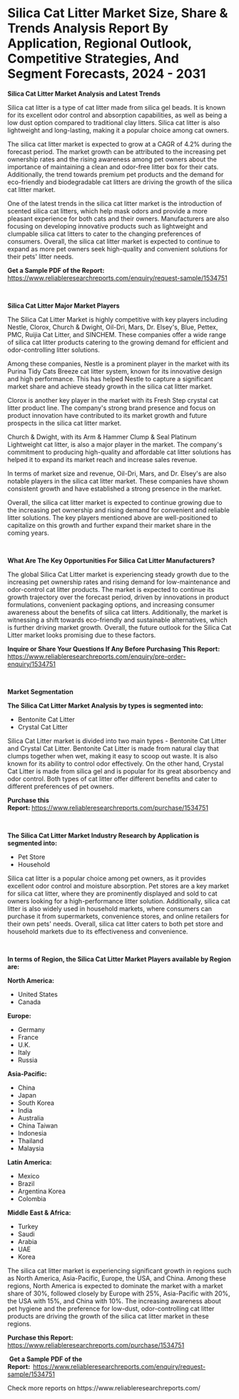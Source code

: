 <p><h1>Silica Cat Litter Market Size, Share & Trends Analysis Report By Application, Regional Outlook, Competitive Strategies, And Segment Forecasts, 2024 - 2031</h1></p><p><strong>Silica Cat Litter Market Analysis and Latest Trends</strong></p>
<p><p>Silica cat litter is a type of cat litter made from silica gel beads. It is known for its excellent odor control and absorption capabilities, as well as being a low dust option compared to traditional clay litters. Silica cat litter is also lightweight and long-lasting, making it a popular choice among cat owners.</p><p>The silica cat litter market is expected to grow at a CAGR of 4.2% during the forecast period. The market growth can be attributed to the increasing pet ownership rates and the rising awareness among pet owners about the importance of maintaining a clean and odor-free litter box for their cats. Additionally, the trend towards premium pet products and the demand for eco-friendly and biodegradable cat litters are driving the growth of the silica cat litter market.</p><p>One of the latest trends in the silica cat litter market is the introduction of scented silica cat litters, which help mask odors and provide a more pleasant experience for both cats and their owners. Manufacturers are also focusing on developing innovative products such as lightweight and clumpable silica cat litters to cater to the changing preferences of consumers. Overall, the silica cat litter market is expected to continue to expand as more pet owners seek high-quality and convenient solutions for their pets' litter needs.</p></p>
<p><strong>Get a Sample PDF of the Report:&nbsp;</strong> <a href="https://www.reliableresearchreports.com/enquiry/request-sample/1534751">https://www.reliableresearchreports.com/enquiry/request-sample/1534751</a></p>
<p>&nbsp;</p>
<p><strong>Silica Cat Litter Major Market Players</strong></p>
<p><p>The Silica Cat Litter Market is highly competitive with key players including Nestle, Clorox, Church & Dwight, Oil-Dri, Mars, Dr. Elsey's, Blue, Pettex, PMC, Ruijia Cat Litter, and SINCHEM. These companies offer a wide range of silica cat litter products catering to the growing demand for efficient and odor-controlling litter solutions.</p><p>Among these companies, Nestle is a prominent player in the market with its Purina Tidy Cats Breeze cat litter system, known for its innovative design and high performance. This has helped Nestle to capture a significant market share and achieve steady growth in the silica cat litter market.</p><p>Clorox is another key player in the market with its Fresh Step crystal cat litter product line. The company's strong brand presence and focus on product innovation have contributed to its market growth and future prospects in the silica cat litter market.</p><p>Church & Dwight, with its Arm & Hammer Clump & Seal Platinum Lightweight cat litter, is also a major player in the market. The company's commitment to producing high-quality and affordable cat litter solutions has helped it to expand its market reach and increase sales revenue.</p><p>In terms of market size and revenue, Oil-Dri, Mars, and Dr. Elsey's are also notable players in the silica cat litter market. These companies have shown consistent growth and have established a strong presence in the market.</p><p>Overall, the silica cat litter market is expected to continue growing due to the increasing pet ownership and rising demand for convenient and reliable litter solutions. The key players mentioned above are well-positioned to capitalize on this growth and further expand their market share in the coming years.</p></p>
<p>&nbsp;</p>
<p><strong>What Are The Key Opportunities For Silica Cat Litter Manufacturers?</strong></p>
<p><p>The global Silica Cat Litter market is experiencing steady growth due to the increasing pet ownership rates and rising demand for low-maintenance and odor-control cat litter products. The market is expected to continue its growth trajectory over the forecast period, driven by innovations in product formulations, convenient packaging options, and increasing consumer awareness about the benefits of silica cat litters. Additionally, the market is witnessing a shift towards eco-friendly and sustainable alternatives, which is further driving market growth. Overall, the future outlook for the Silica Cat Litter market looks promising due to these factors.</p></p>
<p><strong>Inquire or Share Your Questions If Any Before Purchasing This Report:</strong> <a href="https://www.reliableresearchreports.com/enquiry/pre-order-enquiry/1534751">https://www.reliableresearchreports.com/enquiry/pre-order-enquiry/1534751</a></p>
<p>&nbsp;</p>
<p><strong>Market Segmentation</strong></p>
<p><strong>The Silica Cat Litter Market Analysis by types is segmented into:</strong></p>
<p><ul><li>Bentonite Cat Litter</li><li>Crystal Cat Litter</li></ul></p>
<p><p>Silica Cat Litter market is divided into two main types - Bentonite Cat Litter and Crystal Cat Litter. Bentonite Cat Litter is made from natural clay that clumps together when wet, making it easy to scoop out waste. It is also known for its ability to control odor effectively. On the other hand, Crystal Cat Litter is made from silica gel and is popular for its great absorbency and odor control. Both types of cat litter offer different benefits and cater to different preferences of pet owners.</p></p>
<p><strong>Purchase this Report:&nbsp;</strong><a href="https://www.reliableresearchreports.com/purchase/1534751">https://www.reliableresearchreports.com/purchase/1534751</a></p>
<p>&nbsp;</p>
<p><strong>The Silica Cat Litter Market Industry Research by Application is segmented into:</strong></p>
<p><ul><li>Pet Store</li><li>Household</li></ul></p>
<p><p>Silica cat litter is a popular choice among pet owners, as it provides excellent odor control and moisture absorption. Pet stores are a key market for silica cat litter, where they are prominently displayed and sold to cat owners looking for a high-performance litter solution. Additionally, silica cat litter is also widely used in household markets, where consumers can purchase it from supermarkets, convenience stores, and online retailers for their own pets' needs. Overall, silica cat litter caters to both pet store and household markets due to its effectiveness and convenience.</p></p>
<p>&nbsp;</p>
<p><strong>In terms of Region, the Silica Cat Litter Market Players available by Region are:</strong></p>
<p>
    <p> <strong> North America: </strong>
        <ul>
            <li>United States</li>
            <li>Canada</li>
        </ul>
        </p> 
    <p> <strong> Europe: </strong>
        <ul>
            <li>Germany</li>
            <li>France</li>
            <li>U.K.</li>
            <li>Italy</li>
            <li>Russia</li>
        </ul>
        </p> 
    <p> <strong> Asia-Pacific: </strong>
        <ul>
            <li>China</li>
            <li>Japan</li>
            <li>South Korea</li>
            <li>India</li>
            <li>Australia</li>
            <li>China Taiwan</li>
            <li>Indonesia</li>
            <li>Thailand</li>
            <li>Malaysia</li>
        </ul>
        </p> 
    <p> <strong> Latin America: </strong>
        <ul>
            <li>Mexico</li>
            <li>Brazil</li>
            <li>Argentina Korea</li>
            <li>Colombia</li>
        </ul>
        </p> 
    <p> <strong> Middle East & Africa: </strong>
        <ul>
            <li>Turkey</li>
            <li>Saudi</li>
            <li>Arabia</li>
            <li>UAE</li>
            <li>Korea</li>
        </ul>
    </p>
    </p>
<p><p>The silica cat litter market is experiencing significant growth in regions such as North America, Asia-Pacific, Europe, the USA, and China. Among these regions, North America is expected to dominate the market with a market share of 30%, followed closely by Europe with 25%, Asia-Pacific with 20%, the USA with 15%, and China with 10%. The increasing awareness about pet hygiene and the preference for low-dust, odor-controlling cat litter products are driving the growth of the silica cat litter market in these regions.</p></p>
<p><strong>Purchase this Report: </strong><a href="https://www.reliableresearchreports.com/purchase/1534751">https://www.reliableresearchreports.com/purchase/1534751</a></p>
<p>&nbsp;<strong>Get a Sample PDF of the Report:&nbsp;&nbsp;</strong><a href="https://www.reliableresearchreports.com/enquiry/request-sample/1534751">https://www.reliableresearchreports.com/enquiry/request-sample/1534751</a></p>
<p><strong></strong></p>
<p>Check more reports on https://www.reliableresearchreports.com/</p>